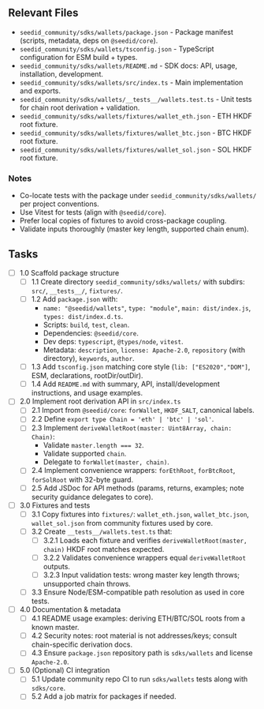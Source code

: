 ## Relevant Files

- `seedid_community/sdks/wallets/package.json` - Package manifest (scripts, metadata, deps on `@seedid/core`).
- `seedid_community/sdks/wallets/tsconfig.json` - TypeScript configuration for ESM build + types.
- `seedid_community/sdks/wallets/README.md` - SDK docs: API, usage, installation, development.
- `seedid_community/sdks/wallets/src/index.ts` - Main implementation and exports.
- `seedid_community/sdks/wallets/__tests__/wallets.test.ts` - Unit tests for chain root derivation + validation.
- `seedid_community/sdks/wallets/fixtures/wallet_eth.json` - ETH HKDF root fixture.
- `seedid_community/sdks/wallets/fixtures/wallet_btc.json` - BTC HKDF root fixture.
- `seedid_community/sdks/wallets/fixtures/wallet_sol.json` - SOL HKDF root fixture.

### Notes

- Co-locate tests with the package under `seedid_community/sdks/wallets/` per project conventions.
- Use Vitest for tests (align with `@seedid/core`).
- Prefer local copies of fixtures to avoid cross-package coupling.
- Validate inputs thoroughly (master key length, supported chain enum).

## Tasks

- [ ] 1.0 Scaffold package structure
  - [ ] 1.1 Create directory `seedid_community/sdks/wallets/` with subdirs: `src/`, `__tests__/`, `fixtures/`.
  - [ ] 1.2 Add `package.json` with:
    - `name: "@seedid/wallets"`, `type: "module"`, `main: dist/index.js`, `types: dist/index.d.ts`.
    - Scripts: `build`, `test`, `clean`.
    - Dependencies: `@seedid/core`.
    - Dev deps: `typescript`, `@types/node`, `vitest`.
    - Metadata: `description`, `license: Apache-2.0`, `repository` (with directory), `keywords`, `author`.
  - [ ] 1.3 Add `tsconfig.json` matching core style (`lib: ["ES2020","DOM"]`, ESM, declarations, rootDir/outDir).
  - [ ] 1.4 Add `README.md` with summary, API, install/development instructions, and usage examples.

- [ ] 2.0 Implement root derivation API in `src/index.ts`
  - [ ] 2.1 Import from `@seedid/core`: `forWallet`, `HKDF_SALT`, canonical labels.
  - [ ] 2.2 Define `export type Chain = 'eth' | 'btc' | 'sol'`.
  - [ ] 2.3 Implement `deriveWalletRoot(master: Uint8Array, chain: Chain)`:
    - Validate `master.length === 32`.
    - Validate supported `chain`.
    - Delegate to `forWallet(master, chain)`.
  - [ ] 2.4 Implement convenience wrappers: `forEthRoot`, `forBtcRoot`, `forSolRoot` with 32-byte guard.
  - [ ] 2.5 Add JSDoc for API methods (params, returns, examples; note security guidance delegates to core).

- [ ] 3.0 Fixtures and tests
  - [ ] 3.1 Copy fixtures into `fixtures/`: `wallet_eth.json`, `wallet_btc.json`, `wallet_sol.json` from community fixtures used by core.
  - [ ] 3.2 Create `__tests__/wallets.test.ts` that:
    - [ ] 3.2.1 Loads each fixture and verifies `deriveWalletRoot(master, chain)` HKDF root matches expected.
    - [ ] 3.2.2 Validates convenience wrappers equal `deriveWalletRoot` outputs.
    - [ ] 3.2.3 Input validation tests: wrong master key length throws; unsupported chain throws.
  - [ ] 3.3 Ensure Node/ESM-compatible path resolution as used in core tests.

- [ ] 4.0 Documentation & metadata
  - [ ] 4.1 README usage examples: deriving ETH/BTC/SOL roots from a known master.
  - [ ] 4.2 Security notes: root material is not addresses/keys; consult chain-specific derivation docs.
  - [ ] 4.3 Ensure `package.json` repository path is `sdks/wallets` and license `Apache-2.0`.

- [ ] 5.0 (Optional) CI integration
  - [ ] 5.1 Update community repo CI to run `sdks/wallets` tests along with `sdks/core`.
  - [ ] 5.2 Add a job matrix for packages if needed.
